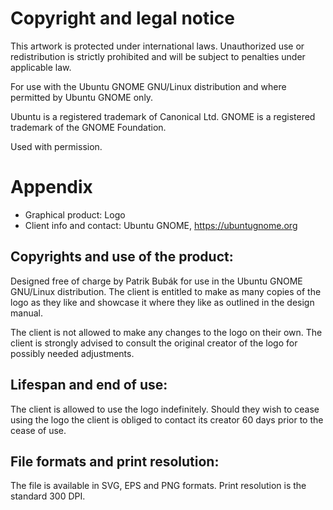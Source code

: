 # Copyright and legal notice

This artwork is protected under international laws. Unauthorized use or redistribution is strictly prohibited and will be subject to penalties under applicable law.

For use with the Ubuntu GNOME GNU/Linux distribution and where permitted by Ubuntu GNOME only.

Ubuntu is a registered trademark of Canonical Ltd.
GNOME is a registered trademark of the GNOME Foundation.

Used with permission.

# Appendix

 - Graphical product: Logo
 - Client info and contact: Ubuntu GNOME, https://ubuntugnome.org

## Copyrights and use of the product:

Designed free of charge by Patrik Bubák for use in the Ubuntu GNOME GNU/Linux distribution. The client is entitled to make as many copies of the logo as they like and showcase it where they like as outlined in the design manual.

The client is not allowed to make any changes to the logo on their own. The client is strongly advised to consult the original creator of the logo for possibly needed adjustments.

## Lifespan and end of use:

The client is allowed to use the logo indefinitely. Should they wish to cease using the logo the client is obliged to contact its creator 60 days prior to the cease of use.

## File formats and print resolution:

The file is available in SVG, EPS and PNG formats.
Print resolution is the standard 300 DPI.
